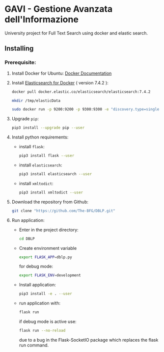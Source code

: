 # GAVI - Gestione Avanzata dell'Informazione
University project for Full Text Search using docker and elastic search.

## Installing

### Prerequisite:

1. Install Docker for Ubuntu: [Docker Documentation](https://docs.docker.com/install/linux/docker-ce/ubuntu/)

2. Install [Elasticsearch for Docker](https://www.elastic.co/guide/en/elasticsearch/reference/current/docker.html)  ( version 7.4.2 ):
    ```bash
    docker pull docker.elastic.co/elasticsearch/elasticsearch:7.4.2
    ```
    ```bash
    mkdir /tmp/elasticData
    ```
    ```bash
    sudo docker run -p 9200:9200 -p 9300:9300 -e "discovery.type=single-node" -v /tmp/elasticData:/usr/share/elasticsearch/data docker.elastic.co/elasticsearch/elasticsearch:7.4.2

    ```

3. Upgrade `pip`:
    ```bash
    pip3 install --upgrade pip --user
    ```

4. Install python requirements:
    * install `flask`:
        ```bash
        pip3 install flask --user
        ```
    * install `elasticsearch`:
        ```bash
        pip3 install elasticsearch --user
        ```
    * install `xmltodict`:
        ```bash
        pip3 install xmltodict --user
        ```

5. Download the repository from Github:
    ```bash 
    git clone "https://github.com/The-BFG/DBLP.git"
    ```
6. Run application:
    * Enter in the project directory:
        ```bash
        cd DBLP
        ```
    * Create environment variable
        ```bash
        export FLASK_APP=dblp.py
        ```
        for debug mode:
        ```bash
        export FLASK_ENV=development
        ```
    * Install application:
        ```bash
        pip3 install -e . --user
        ```
    * run application with:
        ```bash
        flask run
        ```
        if debug mode is active use:
        ```bash
        flask run --no-reload    
        ```
        due to a bug in the Flask-SocketIO package which replaces the flask run command.
        